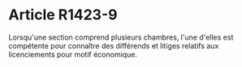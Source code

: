 # Article R1423-9

  
Lorsqu'une section comprend plusieurs chambres, l'une d'elles est compétente pour connaître des différends et litiges relatifs aux licenciements pour motif économique.